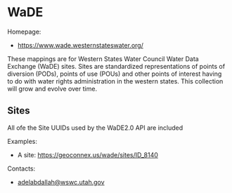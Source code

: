 WaDE
===

Homepage:
* https://www.wade.westernstateswater.org/

These mappings are for Western States Water Council Water Data Exchange (WaDE) sites. Sites are standardized representations of points of diversion (PODs), points of use (POUs) and other points of interest having to do with water rights administration in the western states. This collection will grow and evolve over time.

## Sites

All ofe the Site UUIDs used by the WaDE2.0 API are included

Examples:
* A site: https://geoconnex.us/wade/sites/ID_8140


Contacts: 
* <adelabdallah@wswc.utah.gov>

